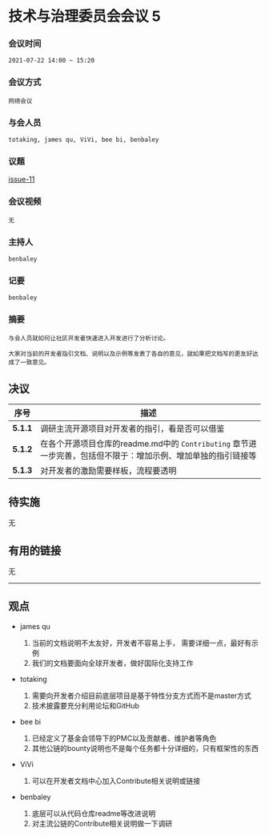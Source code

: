 # 技术与治理委员会会议 5

### 会议时间
    2021-07-22 14:00 ~ 15:20

### 会议方式
    网络会议

### 与会人员
    totaking, james qu, ViVi, bee bi, benbaley

### 议题
[issue-11](https://github.com/PlatONnetwork/meeting/issues/11)

### 会议视频
    无

### 主持人
    benbaley

### 记要
    benbaley

### 摘要
    与会人员就如何让社区开发者快速进入开发进行了分析讨论。
	
	大家对当前的开发者指引文档、说明以及示例等发表了各自的意见，就如果把文档写的更友好达成了一致意见。
	
## 决议

| 序号 | 描述                                                           |
| ------------- | ----------------------------------------------------- |
| **5.1.1**   | 调研主流开源项目对开发者的指引，看是否可以借鉴 |
| **5.1.2**   | 在各个开源项目仓库的readme.md中的 `Contributing` 章节进一步完善，包括但不限于：增加示例、增加单独的指引链接等 |
| **5.1.3**   | 对开发者的激励需要样板，流程要透明 |

## 待实施

无

## 有用的链接

无

---

## 观点

- james qu

  1. 当前的文档说明不太友好，开发者不容易上手， 需要详细一点，最好有示例
  2. 我们的文档要面向全球开发者，做好国际化支持工作
	
- totaking

  1. 需要向开发者介绍目前底层项目是基于特性分支方式而不是master方式
  2. 技术披露要充分利用论坛和GitHub

- bee bi

  1. 已经定义了基金会领导下的PMC以及贡献者、维护者等角色
  2. 其他公链的bounty说明也不是每个任务都十分详细的，只有框架性的东西

- ViVi
  
  1. 可以在开发者文档中心加入Contribute相关说明或链接

- benbaley
  
  1. 底层可以从代码仓库readme等改进说明
  2. 对主流公链的Contribute相关说明做一下调研
